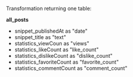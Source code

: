 Transformation returning one table:

**all_posts**
- snippet_publishedAt as "date"
- snippet_title as "text"
- statistics_viewCoun as "views"
- statistics_likeCount as "like_count"
- statistics_dislikeCount as "dislike_count"
- statistics_favoriteCount as "favorite_count"
- statistics_commentCount as "comment_count"
